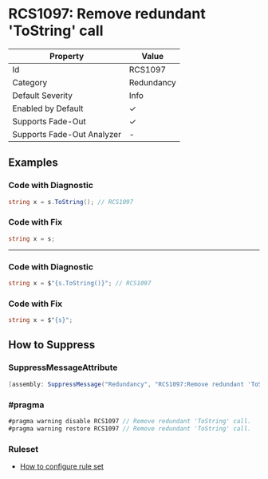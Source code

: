 # RCS1097: Remove redundant 'ToString' call

| Property                    | Value      |
| --------------------------- | ---------- |
| Id                          | RCS1097    |
| Category                    | Redundancy |
| Default Severity            | Info       |
| Enabled by Default          | &#x2713;   |
| Supports Fade\-Out          | &#x2713;   |
| Supports Fade\-Out Analyzer | -          |

## Examples

### Code with Diagnostic

```csharp
string x = s.ToString(); // RCS1097
```

### Code with Fix

```csharp
string x = s;
```

___

### Code with Diagnostic

```csharp
string x = $"{s.ToString()}"; // RCS1097
```

### Code with Fix

```csharp
string x = $"{s}";
```

## How to Suppress

### SuppressMessageAttribute

```csharp
[assembly: SuppressMessage("Redundancy", "RCS1097:Remove redundant 'ToString' call.", Justification = "<Pending>")]
```

### \#pragma

```csharp
#pragma warning disable RCS1097 // Remove redundant 'ToString' call.
#pragma warning restore RCS1097 // Remove redundant 'ToString' call.
```

### Ruleset

* [How to configure rule set](../HowToConfigureAnalyzers.md)

